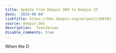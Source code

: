 ```yaml
---
title: Update from Deepin 209 to Deepin 23
date: '2024-06-04'
linkTitle: https://bbs.deepin.org/en/post/268701
source: deepin_bbs
description:  JoseJacsan 
disable_comments: true
---
```

When the D

